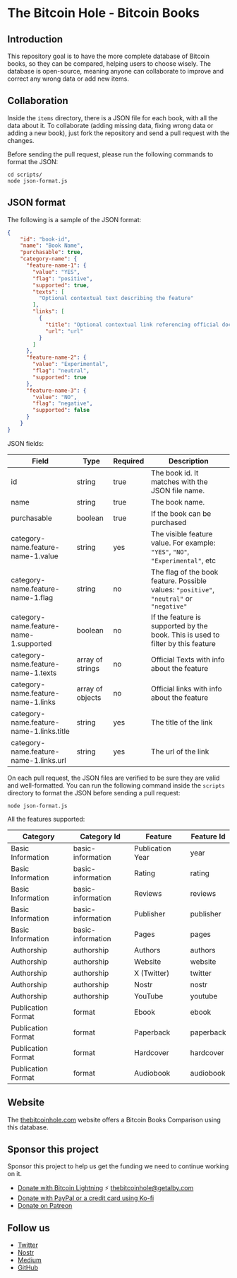 # The Bitcoin Hole - Bitcoin Books

## Introduction

This repository goal is to have the more complete database of Bitcoin books, so they can be compared, helping users to choose wisely. The database is open-source, meaning anyone can collaborate to improve and correct any wrong data or add new items.

## Collaboration

Inside the `items` directory, there is a JSON file for each book, with all the data about it. To collaborate (adding missing data, fixing wrong data or adding a new book), just fork the repository and send a pull request with the changes.

Before sending the pull request, please run the following commands to format the JSON:

```
cd scripts/
node json-format.js
```

## JSON format

The following is a sample of the JSON format:

```json
{
    "id": "book-id",
    "name": "Book Name",
    "purchasable": true,
    "category-name": {
      "feature-name-1": {
        "value": "YES", 
        "flag": "positive",
        "supported": true,
        "texts": [
          "Optional contextual text describing the feature"
        ],
        "links": [
          {
            "title": "Optional contextual link referencing official documentation",
            "url": "url"
          }
        ]
      },
      "feature-name-2": {
        "value": "Experimental",
        "flag": "neutral",
        "supported": true
      },
      "feature-name-3": {
        "value": "NO",
        "flag": "negative",
        "supported": false
      }
    }
}
```

JSON fields:

| Field | Type | Required | Description |
| --- | --- | --- | --- |
| id | string | true | The book id. It matches with the JSON file name. |
| name | string | true | The book name. |
| purchasable | boolean | true | If the book can be purchased |
| category-name.feature-name-1.value | string | yes | The visible feature value. For example: `"YES"`, `"NO"`, `"Experimental"`, etc |
| category-name.feature-name-1.flag | string | no | The flag of the book feature. Possible values: `"positive"`, `"neutral"` or `"negative"` |
| category-name.feature-name-1.supported | boolean | no | If the feature is supported by the book. This is used to filter by this feature |
| category-name.feature-name-1.texts | array of strings | no | Official Texts with info about the feature |
| category-name.feature-name-1.links | array of objects | no | Official links with info about the feature |
| category-name.feature-name-1.links.title | string | yes | The title of the link |
| category-name.feature-name-1.links.url | string | yes | The url of the link |

On each pull request, the JSON files are verified to be sure they are valid and well-formatted. You can run the following command inside the `scripts` directory to format the JSON before sending a pull request:

```
node json-format.js
```

All the features supported:

| Category | Category Id | Feature | Feature Id |
| --- | --- | --- | --- |
| Basic Information | basic-information | Publication Year | year |
| Basic Information | basic-information | Rating | rating |
| Basic Information | basic-information | Reviews | reviews |
| Basic Information | basic-information | Publisher | publisher |
| Basic Information | basic-information | Pages | pages |
| Authorship | authorship | Authors | authors |
| Authorship | authorship | Website | website |
| Authorship | authorship | X (Twitter) | twitter |
| Authorship | authorship | Nostr | nostr |
| Authorship | authorship | YouTube | youtube |
| Publication Format | format | Ebook | ebook |
| Publication Format | format | Paperback | paperback |
| Publication Format | format | Hardcover | hardcover |
| Publication Format | format | Audiobook | audiobook |

## Website

The [thebitcoinhole.com](https://thebitcoinhole.com/) website offers a Bitcoin Books Comparison using this database.

## Sponsor this project
Sponsor this project to help us get the funding we need to continue working on it.

* [Donate with Bitcoin Lightning](https://getalby.com/p/thebitcoinhole) ⚡️ [thebitcoinhole@getalby.com](https://getalby.com/p/thebitcoinhole)
* [Donate with PayPal or a credit card using Ko-fi](https://ko-fi.com/thebitcoinhole)
* [Donate on Patreon](https://www.patreon.com/TheBitcoinHole)

## Follow us
* [Twitter](http://x.com/thebitcoinhole)
* [Nostr](https://primal.net/p/npub1mtd7s63xd85ykv09p7y8wvg754jpsfpplxknh5xr0pu938zf86fqygqxas)
* [Medium](https://medium.com/the-bitcoin-hole)
* [GitHub](https://github.com/thebitcoinhole)

